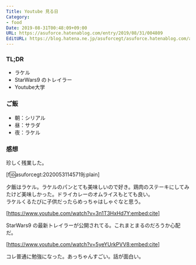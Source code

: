 ```yaml
---
Title: Youtube 見る日
Category:
- food
Date: 2019-08-31T00:48:09+09:00
URL: https://asuforce.hatenablog.com/entry/2019/08/31/004809
EditURL: https://blog.hatena.ne.jp/asuforcegt/asuforce.hatenablog.com/atom/entry/26006613410941956
---
```


### TL;DR

- ラケル
- StarWars9 のトレイラー
- Youtube大学

### ご飯

- 朝：シリアル
- 昼：サラダ
- 夜：ラケル

###  感想

珍しく残業した。

[f:id:asuforcegt:20200531145719j:plain]

夕飯はラケル。ラケルのパンとても美味しいので好き。鶏肉のステーキにしてみたけど美味しかった。ドライカレーのオムライスもとても良い。  
ラケルくるたびに子供だったらめっちゃはしゃぐなと思う。

[https://www.youtube.com/watch?v=3n1T3HxHd7Y:embed:cite]

StarWars9 の最新トレイラーが公開されてる。これまとまるのだろうか心配だ。

[https://www.youtube.com/watch?v=5yeYUrkPVV8:embed:cite]

コレ普通に勉強になった。あっちゃんすごい。話が面白い。



